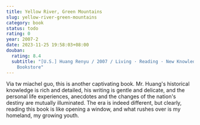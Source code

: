 ```yaml
---
title: Yellow River, Green Mountains
slug: yellow-river-green-mountains
category: book
status: todo
rating: 0
year: 2007-2
date: 2023-11-25 19:58:03+08:00
douban:
  rating: 8.4
  subtitle: "[U.S.] Huang Renyu / 2007 / Living · Reading · New Knowledge Sanlian
    Bookstore"
---
```


Via tw miachel guo, this is another captivating book. Mr. Huang's historical knowledge is rich and detailed, his writing is gentle and delicate, and the personal life experiences, anecdotes and the changes of the nation's destiny are mutually illuminated. The era is indeed different, but clearly, reading this book is like opening a window, and what rushes over is my homeland, my growing youth.
